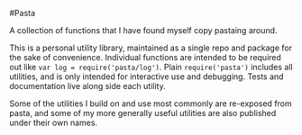 #Pasta

A collection of functions that I have found myself copy pastaing around.

This is a personal utility library, maintained as a single repo and package
for the sake of convenience. Individual functions are intended to be
required out like `var log = require('pasta/log')`. Plain `require('pasta')`
includes all utilities, and is only intended for interactive use and debugging.
Tests and documentation live along side each utility.

Some of the utilities I build on and use most commonly are re-exposed from
pasta, and some of my more generally useful utilities are also published
under their own names.

